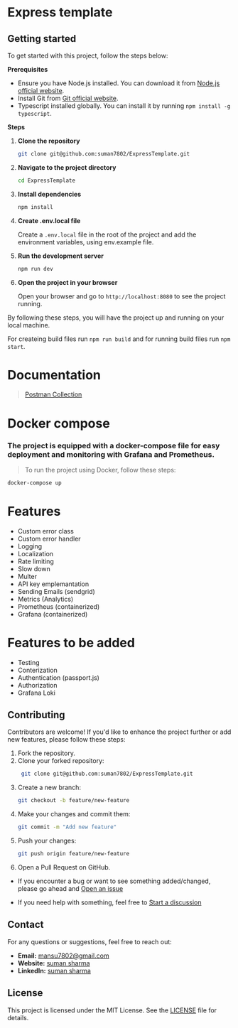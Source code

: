 # Express template

## **Getting started**

To get started with this project, follow the steps below:

**Prerequisites**

- Ensure you have Node.js installed. You can download it from [Node.js official website](https://nodejs.org/).
- Install Git from [Git official website](https://git-scm.com/).
- Typescript installed globally. You can install it by running `npm install -g typescript`.

**Steps**

1. **Clone the repository**

    ```bash
    git clone git@github.com:suman7802/ExpressTemplate.git
    ```

2. **Navigate to the project directory**

    ```bash
    cd ExpressTemplate
    ```

3. **Install dependencies**

    ```bash
    npm install
    ```

4. **Create .env.local file**

    Create a `.env.local` file in the root of the project and add the environment variables, using env.example file.

5. **Run the development server**

    ```bash
    npm run dev
    ```

6. **Open the project in your browser**

    Open your browser and go to `http://localhost:8080` to see the project running.

By following these steps, you will have the project up and running on your local machine.

For createing build files run `npm run build` and for running build files run `npm start`.

# **Documentation**

> [Postman Collection](https://documenter.getpostman.com/view/27265804/2sAYkBsM99)

# **Docker compose**

### The project is equipped with a docker-compose file for easy deployment and monitoring with Grafana and Prometheus.

> To run the project using Docker, follow these steps:

```bash
docker-compose up
```

# **Features**

- Custom error class
- Custom error handler
- Logging
- Localization
- Rate limiting
- Slow down
- Multer
- API key emplemantation
- Sending Emails (sendgrid)
- Metrics (Analytics)
- Prometheus (containerized)
- Grafana (containerized)

# Features to be added

- Testing
- Conterization
- Authentication (passport.js)
- Authorization
- Grafana Loki

## Contributing

Contributors are welcome! If you'd like to enhance the project further or add new features, please follow these steps:

1. Fork the repository.
2. Clone your forked repository:
    ```bash
     git clone git@github.com:suman7802/ExpressTemplate.git
    ```
3. Create a new branch:
    ```bash
    git checkout -b feature/new-feature
    ```
4. Make your changes and commit them:
    ```bash
    git commit -m "Add new feature"
    ```
5. Push your changes:
    ```bash
    git push origin feature/new-feature
    ```
6. Open a Pull Request on GitHub.

- If you encounter a bug or want to see something added/changed, please go ahead and [Open an issue](https://github.com/suman7802/ExpressTemplate/issues/new/choose)

- If you need help with something, feel free to [Start a discussion](https://github.com/suman7802/ExpressTemplate/discussions/new/choose)

## Contact

For any questions or suggestions, feel free to reach out:

- **Email:** [mansu7802@gmail.com](mailto:mansu7802@gmail.com)
- **Website:** [suman sharma](https://sumansharma.me)
- **LinkedIn:** [suman sharma](https://www.linkedin.com/in/suman7802)

## License

This project is licensed under the MIT License. See the [LICENSE](LICENSE) file for details.
